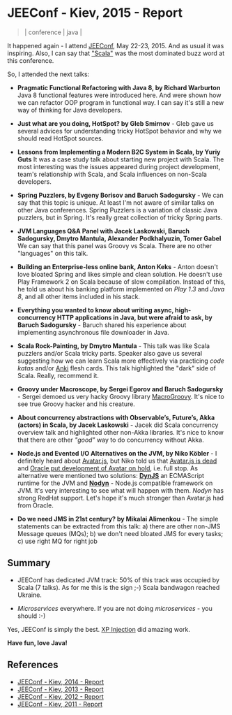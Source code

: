 # JEEConf - Kiev, 2015 - Report
> | conference | java |

It happened again - I attend [JEEConf](http://jeeconf.com), May 22-23, 2015. And as usual it was inspiring. Also, I can say that ["Scala"](http://www.scala-lang.org/) was the most dominated buzz word at this conference.

So, I attended the next talks:

- **Pragmatic Functional Refactoring with Java 8, by Richard Warburton** Java 8 functional features were introduced here. And were shown how we can refactor OOP program in functional way. I can say it's still a new way of thinking for Java developers.

- **Just what are you doing, HotSpot? by Gleb Smirnov** - Gleb gave us several advices for understanding tricky HotSpot behavior and why we should read HotSpot sources.

- **Lessons from Implementing a Modern B2C System in Scala, by Yuriy Guts** It was a case study talk about starting new project with Scala. The most interesting  was the issues appeared during project development, team's relationship with Scala, and Scala influences on non-Scala developers.

- **Spring Puzzlers, by Evgeny Borisov and Baruch Sadogursky** - We can say that this topic is unique. At least I'm not aware of similar talks on other Java conferences. Spring Puzzlers is a variation of classic Java puzzlers, but in Spring. It's really great collection of tricky Spring parts.

- **JVM Languages Q&A Panel with Jacek Laskowski, Baruch Sadogursky, Dmytro Mantula, Alexander Podkhalyuzin, Tomer Gabel** We can say that this panel was Groovy vs Scala. There are no other "languages" on this talk.

- **Building an Enterprise-less online bank, Anton Keks** - Anton doesn't love bloated Spring and likes simple and clean solution. He doesn't use Play Framework 2 on Scala because of slow compilation. Instead of this, he told us about his banking platform implemented on *Play 1.3* and *Java 8*, and all other items included in his stack.

- **Everything you wanted to know about writing async, high-concurrency HTTP applications in Java, but were afraid to ask, by Baruch Sadogursky** - Baruch shared his experience about implementing asynchronous file downloader in Java.

- **Scala Rock-Painting, by Dmytro Mantula** - This talk was like Scala puzzlers and/or Scala tricky parts. Speaker also gave us several suggesting how we can learn Scala more effectively via practicing *code katas* and/or [Anki](http://ankisrs.net) flesh cards. This talk highlighted the "dark" side of Scala. Really, recommend it.

- **Groovy under Macroscope, by Sergei Egorov and Baruch Sadogursky** - Sergei demoed us very hacky Groovy library [MacroGroovy](https://github.com/bsideup/MacroGroovy). It's nice to see true Groovy hacker and his creature.

- **About concurrency abstractions with Observable’s, Future’s, Akka (actors) in Scala, by Jacek Laskowski** - Jacek did Scala concurrency overview talk and highlighted other non-Akka libraries. It's nice to know that there are other *"good"* way to do concurrency without Akka.

- **Node.js and Evented I/O Alternatives on the JVM, by Niko Köbler** - I definitely heard about [Avatar.js](https://avatar-js.java.net), but Niko told us that [Avatar.js is dead](http://blog.n-k.de/2015/01/is-oracles-avatar-dead.html) and  [Oracle put development of Avatar on hold](http://blog.n-k.de/2015/02/current-status-of-oracles-project-avatar.html), i.e. full stop. As alternative were mentioned two solutions: **[DynJS](http://dynjs.org)** an ECMAScript runtime for the JVM and **[Nodyn](http://nodyn.io/)** - Node.js compatible framework on JVM. It's very interesting to see what will happen with them. *Nodyn* has strong RedHat support. Let's hope it's much stronger than Avatar.js had from  Oracle.

- **Do we need JMS in 21st century? by Mikalai Alimenkou** - The simple statements can be extracted from this talk: a) there are other non-JMS Message queues (MQs); b) we don't need bloated JMS for every tasks; c) use right MQ for right job

## Summary

- JEEConf has dedicated JVM track: 50% of this track was occupied by Scala (7 talks). As for me this is the sign ;-) Scala bandwagon reached Ukraine.

- *Microservices* everywhere. If you are not doing *microservices* - you should :-)

Yes, JEEConf is simply the best. [XP Injection](http://xpinjection.com/) did amazing work.

**Have fun, love Java!**

## References

* [JEEConf - Kiev, 2014 - Report](https://halyph.com/2014/05/jeeconf-kiev-2014-report.html)
* [JEEConf - Kiev, 2013 - Report](https://halyph.blogspot.com/2013/05/jeeconf-kiev-2013-report.html)
* [JEEConf - Kiev, 2012 - Report](https://halyph.blogspot.com/2012/05/this-year-we-had-second-jeeconf.html)
* [JEEConf - Kiev, 2011 - Report](https://halyph.blogspot.com/2011/05/jeeconf-kiev-2011-report.html)